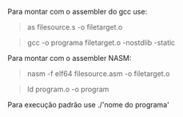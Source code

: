 Para montar com o assembler do gcc use:

> as filesource.s -o filetarget.o

> gcc -o programa filetarget.o -nostdlib -static

Para montar com o assembler NASM:

> nasm -f elf64 filesource.asm -o filetarget.o

> ld program.o -o program

Para execução padrão use ./'nome do programa'
